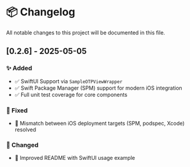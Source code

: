 # 📦 Changelog

All notable changes to this project will be documented in this file.

## [0.2.6] - 2025-05-05

### ✨ Added
- ✅ SwiftUI Support via `SampleOTPViewWrapper`
- ✅ Swift Package Manager (SPM) support for modern iOS integration
- ✅ Full unit test coverage for core components

### 🐛 Fixed
- 🧩 Mismatch between iOS deployment targets (SPM, podspec, Xcode) resolved

### 🔄 Changed
- 🧾 Improved README with SwiftUI usage example
